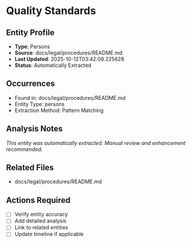 # Quality Standards

## Entity Profile
- **Type**: Persons
- **Source**: docs/legal/procedures/README.md
- **Last Updated**: 2025-10-12T03:42:08.225628
- **Status**: Automatically Extracted

## Occurrences
- Found in: docs/legal/procedures/README.md
- Entity Type: persons
- Extraction Method: Pattern Matching

## Analysis Notes
*This entity was automatically extracted. Manual review and enhancement recommended.*

## Related Files
- docs/legal/procedures/README.md

## Actions Required
- [ ] Verify entity accuracy
- [ ] Add detailed analysis
- [ ] Link to related entities
- [ ] Update timeline if applicable
